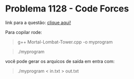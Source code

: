 # Problema 1128 - Code Forces

link para a questão: [clique aqui!](https://codeforces.com/problemset/problem/1418/C)

Para copilar rode:

> g++ Mortal-Lombat-Tower.cpp -o myprogram

> ./myprogram

você pode gerar os arquicos de saída em entra com:

> ./myprogram < in.txt > out.txt